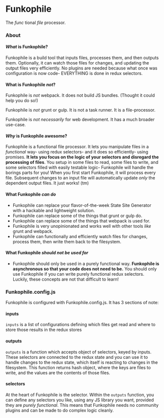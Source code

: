 # Funkophile

The _func_ tional _file_ processor.

### About
#### *What* is Funkophile?

Funkophile is a build tool that inputs files, processes them, and then outputs them. Optionally, it can watch those files for changes, and updating the output files very efficiently. No plugins are needed because what once was configuration is now code- EVERYTHING is done in redux selectors.

#### What is Funkophile *not*?

Funkophile is _not_ webpack. It does not build JS bundles. (Thought it could help you do so!)

Funkophile is _not_ grunt or gulp. It is not a task runner. It is a file-processor.

Funkophile is _not necessarily_ for web development. It has a much broader use-case.

#### *Why* is Funkophile **awesome**?

Funkophile is a functional file processor. It lets you manipulate files in a *functional* way- using redux selectors- and it does so efficiently- using promises. **It lets you focus on the logic of your selectors and disregard the processing of files**. You setup in some files to read, some files to write, and some selectors filled with easily testable logic- Funkophile will handle the borings parts for you! When you first start Funkophile, it will process every file. Subsequent changes to an input file will automatically update _only_ the dependent output files. It just works! (tm)

#### What Funkophile *can do*

- Funkophile can replace your flavor-of-the-week State Site Generator with a hackable and lightweight solution.
- Funkophile can replace some of the things that grunt or gulp do.
- Funkophile can replace some of the things that webpack is used for.
- Funkophile is very unopinionated and works well with other tools _like_ grunt and webpack.
- Funkophile can functionally and efficiently watch files for changes, process them, then write them back to the filesystem.

#### What Funkophile *should not be used for*

- Funkophile should only be used in a purely functional way. __Funkophile is asynchronous so that your code does not need to be.__ You should only use Funkophile if you can write purely functional redux selectors. Luckily, these concepts are not that difficult to learn!

### Funkophile.config.js

Funkophile is configured with Funkophile.config.js. It has 3 sections of note:

#### inputs
`inputs` is a list of configurations defining which files get read and where to store those results in the redux stores

#### outputs
`outputs` is a function which accepts object of selectors, keyed by inputs. These selectors are connected to the redux state and you can use it to handle changes to the redux state, which itself is reacting to changes in the filesystem. This function returns hash object, where the keys are files to write, and the values are the contents of those files.

#### selectors
At the heart of Funkophile is the selector. Within the `outputs` function, you can define any selectors you like, using any JS library you want, provided they are _purely functional_. This means that Funkophile needs no community plugins and can be made to do complex logic cleanly.
